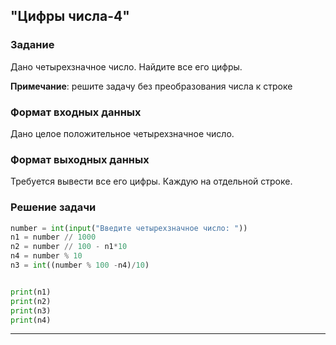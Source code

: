 ## "Цифры числа-4"

### Задание

Дано четырехзначное число. Найдите все его цифры.

**Примечание**: решите задачу без преобразования числа к строке

### Формат входных данных

Дано целое положительное четырехзначное число.

### Формат выходных данных

Требуется вывести все его цифры. Каждую на отдельной строке.

### Решение задачи

```python
number = int(input("Введите четырехзначное число: "))
n1 = number // 1000
n2 = number // 100 - n1*10
n4 = number % 10
n3 = int((number % 100 -n4)/10)


print(n1)
print(n2)
print(n3)
print(n4)
```

---

